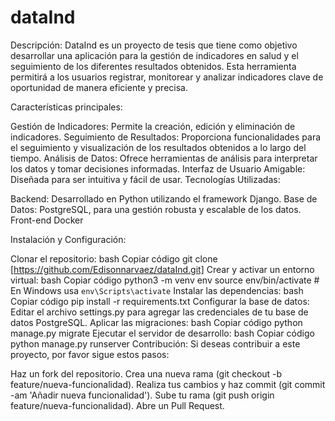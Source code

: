 # dataInd
Descripción:
DataInd es un proyecto de tesis que tiene como objetivo desarrollar una aplicación para la gestión de indicadores en salud y el seguimiento de los diferentes resultados obtenidos. Esta herramienta permitirá a los usuarios registrar, monitorear y analizar indicadores clave de oportunidad de manera eficiente y precisa.

Características principales:

Gestión de Indicadores: Permite la creación, edición y eliminación de indicadores.
Seguimiento de Resultados: Proporciona funcionalidades para el seguimiento y visualización de los resultados obtenidos a lo largo del tiempo.
Análisis de Datos: Ofrece herramientas de análisis para interpretar los datos y tomar decisiones informadas.
Interfaz de Usuario Amigable: Diseñada para ser intuitiva y fácil de usar.
Tecnologías Utilizadas:

Backend: Desarrollado en Python utilizando el framework Django.
Base de Datos: PostgreSQL, para una gestión robusta y escalable de los datos.
Front-end 
Docker 

Instalación y Configuración:

Clonar el repositorio:
bash
Copiar código
git clone [https://github.com/Edisonnarvaez/dataInd.git]
Crear y activar un entorno virtual:
bash
Copiar código
python3 -m venv env
source env/bin/activate  # En Windows usa `env\Scripts\activate`
Instalar las dependencias:
bash
Copiar código
pip install -r requirements.txt
Configurar la base de datos:
Editar el archivo settings.py para agregar las credenciales de tu base de datos PostgreSQL.
Aplicar las migraciones:
bash
Copiar código
python manage.py migrate
Ejecutar el servidor de desarrollo:
bash
Copiar código
python manage.py runserver
Contribución:
Si deseas contribuir a este proyecto, por favor sigue estos pasos:

Haz un fork del repositorio.
Crea una nueva rama (git checkout -b feature/nueva-funcionalidad).
Realiza tus cambios y haz commit (git commit -am 'Añadir nueva funcionalidad').
Sube tu rama (git push origin feature/nueva-funcionalidad).
Abre un Pull Request.
